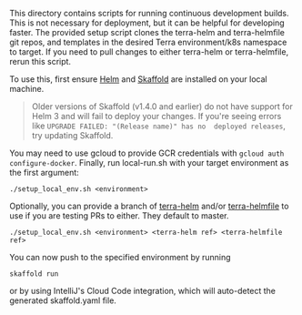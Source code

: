 This directory contains scripts for running continuous development builds. This 
is not necessary for deployment, but it can be helpful for developing faster.
The provided setup script clones the terra-helm and terra-helmfile git repos,
and templates in the desired Terra environment/k8s namespace to target.
If you need to pull changes to either terra-helm or terra-helmfile, rerun this script.

To use this, first ensure [Helm](https://helm.sh/docs/intro/install/#from-homebrew-macos) and [Skaffold](https://skaffold.dev/) are installed on your local machine. 

> Older versions of Skaffold (v1.4.0 and earlier) do not have support for Helm 3 and will fail to deploy your 
changes. If you're seeing errors like `UPGRADE FAILED: "(Release name)" has no 
deployed releases`, try updating Skaffold.

You may need to use gcloud to provide GCR
 credentials with `gcloud auth configure-docker`. Finally, run local-run.sh with
  your target environment as the first argument:

```
./setup_local_env.sh <environment>
```

Optionally, you can provide a branch of [terra-helm](https://github.com/broadinstitute/terra-helm) and/or [terra-helmfile](https://github.com/broadinstitute/terra-helmfile) to use if you are testing PRs to either. They default to master.
```
./setup_local_env.sh <environment> <terra-helm ref> <terra-helmfile ref>
```

You can now push to the specified environment by running

```
skaffold run
```

or by using IntelliJ's Cloud Code integration, which will auto-detect the 
generated skaffold.yaml file.
